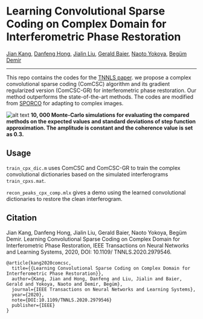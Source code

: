# Learning Convolutional Sparse Coding on Complex Domain for Interferometric Phase Restoration

[Jian Kang](https://github.com/jiankang1991), [Danfeng Hong](https://sites.google.com/view/danfeng-hong), [Jialin Liu](https://www.math.ucla.edu/~liujl11/), [Gerald Baier](https://www.geoinformatics2018.com/member/geraldbaier/), [Naoto Yokoya](https://naotoyokoya.com/), [Begüm Demir](https://begumdemir.com/)

---

This repo contains the codes for the [TNNLS paper](https://arxiv.org/pdf/2003.03440.pdf). we propose a complex convolutional sparse coding (ComCSC) algorithm and its gradient regularized version (ComCSC-GR) for interferometric phase restoration. Our method outperforms the state-of-the-art methods. The codes are modified from [SPORCO](http://brendt.wohlberg.net/software/SPORCO/) for adapting to complex images.

![alt text](./Selection_001.png)
**10, 000 Monte-Carlo simulations for evaluating the compared methods on the expected values and standard deviations of step function approximation. The amplitude is constant and the coherence value is set as 0.3.**

## Usage

`train_cpx_dic.m` uses ComCSC and ComCSC-GR to train the complex convolutional dictionaries based on the simulated interferograms `train_cpxs.mat`.

`recon_peaks_cpx_comp.mlx` gives a demo using the learned convolutional dictionaries to restore the clean interferogram.


## Citation

Jian Kang, Danfeng Hong, Jialin Liu, Gerald Baier, Naoto Yokoya, Begüm Demir. Learning Convolutional Sparse Coding on Complex Domain for Interferometric Phase Restoration, IEEE Transactions on Neural Networks and Learning Systems, 2020, DOI: 10.1109/ TNNLS.2020.2979546. 

```
@article{kang2020comcsc,
  title={{Learning Convolutional Sparse Coding on Complex Domain for Interferometric Phase Restoration}},
  author={Kang, Jian and Hong, Danfeng and Liu, Jialin and Baier, Gerald and Yokoya, Naoto and Demir, Begüm},
  journal={IEEE Transactions on Neural Networks and Learning Systems},
  year={2020},
  note={DOI:10.1109/TNNLS.2020.2979546}
  publisher={IEEE}
}

```
